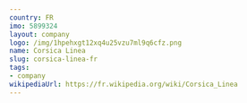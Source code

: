 ```yaml
---
country: FR
imo: 5899324
layout: company
logo: /img/1hpehxgt12xq4u25vzu7ml9q6cfz.png
name: Corsica Linea
slug: corsica-linea-fr
tags:
- company
wikipediaUrl: https://fr.wikipedia.org/wiki/Corsica_Linea
---
```

